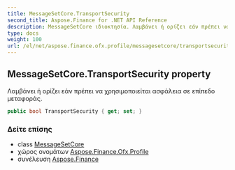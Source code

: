 ```yaml
---
title: MessageSetCore.TransportSecurity
second_title: Aspose.Finance for .NET API Reference
description: MessageSetCore ιδιοκτησία. Λαμβάνει ή ορίζει εάν πρέπει να χρησιμοποιείται ασφάλεια σε επίπεδο μεταφοράς.
type: docs
weight: 100
url: /el/net/aspose.finance.ofx.profile/messagesetcore/transportsecurity/
---
```

## MessageSetCore.TransportSecurity property

Λαμβάνει ή ορίζει εάν πρέπει να χρησιμοποιείται ασφάλεια σε επίπεδο μεταφοράς.

```csharp
public bool TransportSecurity { get; set; }
```

### Δείτε επίσης

* class [MessageSetCore](../)
* χώρος ονομάτων [Aspose.Finance.Ofx.Profile](../../messagesetcore/)
* συνέλευση [Aspose.Finance](../../../)



